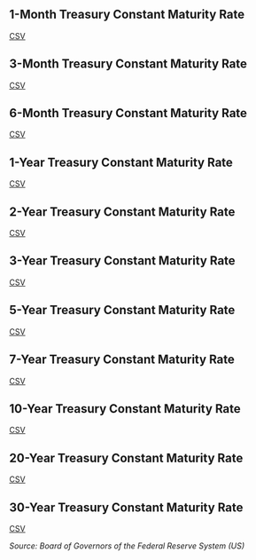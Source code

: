 ## 1-Month Treasury Constant Maturity Rate
[CSV]()
## 3-Month Treasury Constant Maturity Rate
[CSV]()
## 6-Month Treasury Constant Maturity Rate
[CSV]()
## 1-Year Treasury Constant Maturity Rate
[CSV]()
## 2-Year Treasury Constant Maturity Rate
[CSV]()
## 3-Year Treasury Constant Maturity Rate
[CSV]()
## 5-Year Treasury Constant Maturity Rate
[CSV]()
## 7-Year Treasury Constant Maturity Rate
[CSV]()
## 10-Year Treasury Constant Maturity Rate
[CSV]()
## 20-Year Treasury Constant Maturity Rate
[CSV]()
## 30-Year Treasury Constant Maturity Rate
[CSV]()

*Source: Board of Governors of the Federal Reserve System (US)*
